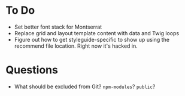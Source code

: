 # To Do

* Set better font stack for Montserrat
* Replace grid and layout template content with data and Twig loops
* Figure out how to get styleguide-specific to show up using the recommend file location. Right now it's hacked in. 

# Questions

* What should be excluded from Git? `npm-modules`? `public`?

